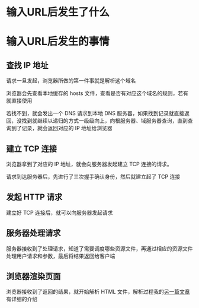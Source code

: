 # 输入URL后发生了什么


# 输入URL后发生的事情

## 查找 IP 地址

请求一旦发起，浏览器所做的第一件事就是解析这个域名

浏览器会先查看本地缓存的 hosts 文件，查看是否有对应这个域名的规则，若有就直接使用

若找不到，就会发出一个 DNS 请求到本地 DNS 服务器，如果找到记录就直接返回，没找到就继续以递归的方式一级级向上，向根服务器、域服务器查询，直到查询到了记录，就会返回对应的 IP 地址给浏览器



## 建立 TCP 连接

浏览器拿到了对应的 IP 地址，就会向服务器发起建立 TCP 连接的请求。

请求到达服务器后，先进行了三次握手确认身份，然后就建立起了 TCP 连接

## 发起 HTTP 请求

建立好 TCP 连接后，就可以向服务器发起请求

## 服务器处理请求

服务器接收到了处理请求，知道了需要调度哪些资源文件，再通过相应的资源文件处理用户请求和参数，最后将结果返回给客户端

## 浏览器渲染页面

浏览器接收到了返回的结果，就开始解析 HTML 文件，解析过程我的[另一篇文章]()有详细的介绍


